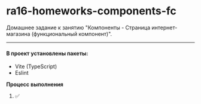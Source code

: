 # ra16-homeworks-components-fc

Домашнее задание к занятию "Компоненты - Страница интернет-магазина (функциональный компонент)".

***

#### В проект установлены пакеты:

+ Vite (TypeScript)
+ Eslint

**Процесс выполнения**

1.  ✅

